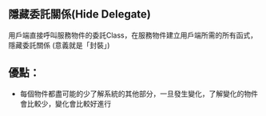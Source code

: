 ## 隱藏委託關係(Hide Delegate)

用戶端直接呼叫服務物件的委託Class，在服務物件建立用戶端所需的所有函式，隱藏委託關係
(意義就是「封裝」)



## 優點：
* 每個物件都盡可能的少了解系統的其他部分，一旦發生變化，了解變化的物件會比較少，變化會比較好進行




